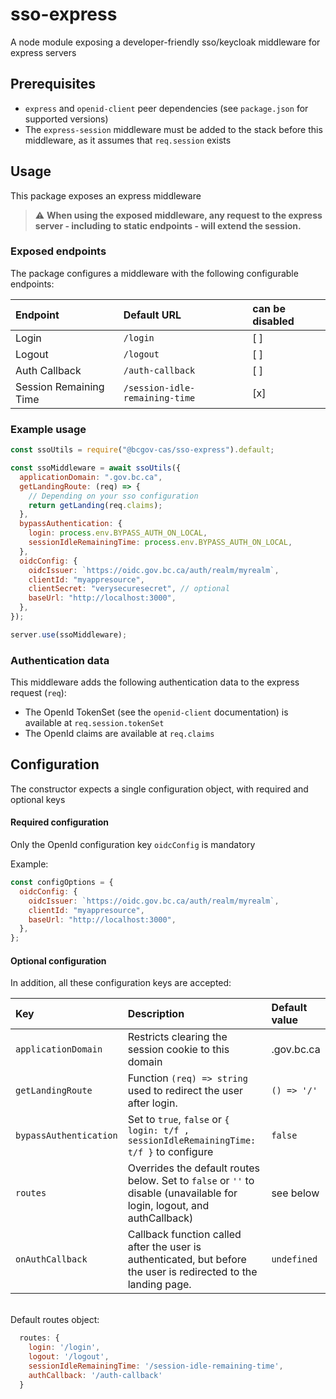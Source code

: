 # sso-express

A node module exposing a developer-friendly sso/keycloak middleware for express servers

## Prerequisites

- `express` and `openid-client` peer dependencies (see `package.json` for supported versions)
- The `express-session` middleware must be added to the stack before this middleware, as it assumes that `req.session` exists

## Usage

This package exposes an express middleware

> :warning: **When using the exposed middleware, any request to the express server - including to static endpoints - will extend the session.**

### Exposed endpoints

The package configures a middleware with the following configurable endpoints:

| Endpoint               | Default URL                    | can be disabled |
| :--------------------- | :----------------------------- | :-------------- |
| Login                  | `/login`                       | [ ]             |
| Logout                 | `/logout`                      | [ ]             |
| Auth Callback          | `/auth-callback`               | [ ]             |
| Session Remaining Time | `/session-idle-remaining-time` | [x]             |

### Example usage

```javascript
const ssoUtils = require("@bcgov-cas/sso-express").default;

const ssoMiddleware = await ssoUtils({
  applicationDomain: ".gov.bc.ca",
  getLandingRoute: (req) => {
    // Depending on your sso configuration
    return getLanding(req.claims);
  },
  bypassAuthentication: {
    login: process.env.BYPASS_AUTH_ON_LOCAL,
    sessionIdleRemainingTime: process.env.BYPASS_AUTH_ON_LOCAL,
  },
  oidcConfig: {
    oidcIssuer: `https://oidc.gov.bc.ca/auth/realm/myrealm`,
    clientId: "myappresource",
    clientSecret: "verysecuresecret", // optional
    baseUrl: "http://localhost:3000",
  },
});

server.use(ssoMiddleware);
```

### Authentication data

This middleware adds the following authentication data to the express request (`req`):

- The OpenId TokenSet (see the `openid-client` documentation) is available at `req.session.tokenSet`
- The OpenId claims are available at `req.claims`

## Configuration

The constructor expects a single configuration object, with required and optional keys

#### Required configuration

Only the OpenId configuration key `oidcConfig` is mandatory

Example:

```javascript
const configOptions = {
  oidcConfig: {
    oidcIssuer: `https://oidc.gov.bc.ca/auth/realm/myrealm`,
    clientId: "myappresource",
    baseUrl: "http://localhost:3000",
  },
};
```

#### Optional configuration

In addition, all these configuration keys are accepted:

| Key                    | Description                                                                                                             | Default value |
| :--------------------- | :---------------------------------------------------------------------------------------------------------------------- | :------------ |
| `applicationDomain`    | Restricts clearing the session cookie to this domain                                                                    | .gov.bc.ca    |
| `getLandingRoute`      | Function `(req) => string` used to redirect the user after login.                                                       | `() => '/'`   |
| `bypassAuthentication` | Set to `true`, `false` or `{ login: t/f , sessionIdleRemainingTime: t/f }` to configure                                 | `false`       |
| `routes`               | Overrides the default routes below. Set to `false` or `''` to disable (unavailable for login, logout, and authCallback) | see below     |
| `onAuthCallback`       | Callback function called after the user is authenticated, but before the user is redirected to the landing page.        | `undefined `  |

<br />
Default routes object:

```javascript
  routes: {
    login: '/login',
    logout: '/logout',
    sessionIdleRemainingTime: '/session-idle-remaining-time',
    authCallback: '/auth-callback'
  }
```
